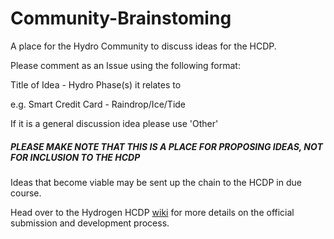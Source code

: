 # Community-Brainstoming
A place for the Hydro Community to discuss ideas for the HCDP.

Please comment as an Issue using the following format:

Title of Idea - Hydro Phase(s) it relates to

e.g. Smart Credit Card - Raindrop/Ice/Tide

If it is a general discussion idea please use 'Other'

##### PLEASE MAKE NOTE THAT THIS IS A PLACE FOR PROPOSING IDEAS, NOT FOR INCLUSION TO THE HCDP
Ideas that become viable may be sent up the chain to the HCDP in due course.

Head over to the Hydrogen HCDP [wiki](https://github.com/hydrogen-dev/hcdp/wiki) for more details on the official submission and development process.
